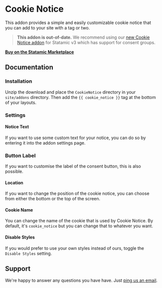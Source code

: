 # Cookie Notice

This addon provides a simple and easily customizable cookie notice that you can add to your site with a tag or two.

> **This addon is out-of-date.** We recommend using our [new Cookie Notice addon](https://statamic.com/cookie-notice) for Statamic v3 which has support for consent groups.

[**Buy on the Statamic Marketplace**](https://steadfastcollective.com/engineering/introduction-to-fabric)

## Documentation

### Installation

Unzip the download and place the `CookieNotice` directory in your `site/addons` directory.
Then add the `{{ cookie_notice }}` tag at the bottom of your layouts.

### Settings

#### Notice Text
If you want to use some custom text for your notice, you can do so by entering it into the addon settings page.

### Button Label
If you want to customise the label of the consent button, this is also possible.

#### Location
If you want to change the position of the cookie notice, you can choose from either the bottom or the top of the screen.

#### Cookie Name
You can change the name of the cookie that is used by Cookie Notice. By default, it's `cookie_notice` but you can change that to whatever you want.

#### Disable Styles
If you would prefer to use your own styles instead of ours, toggle the `Disable Styles` setting.

## Support
We're happy to answer any questions you have have. Just [ping us an email](mailto:hello@doublethree.digital).
